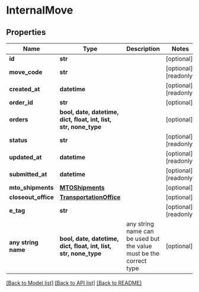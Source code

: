 # InternalMove


## Properties
Name | Type | Description | Notes
------------ | ------------- | ------------- | -------------
**id** | **str** |  | [optional] 
**move_code** | **str** |  | [optional] [readonly] 
**created_at** | **datetime** |  | [optional] [readonly] 
**order_id** | **str** |  | [optional] 
**orders** | **bool, date, datetime, dict, float, int, list, str, none_type** |  | [optional] 
**status** | **str** |  | [optional] [readonly] 
**updated_at** | **datetime** |  | [optional] [readonly] 
**submitted_at** | **datetime** |  | [optional] [readonly] 
**mto_shipments** | [**MTOShipments**](MTOShipments.md) |  | [optional] 
**closeout_office** | [**TransportationOffice**](TransportationOffice.md) |  | [optional] 
**e_tag** | **str** |  | [optional] [readonly] 
**any string name** | **bool, date, datetime, dict, float, int, list, str, none_type** | any string name can be used but the value must be the correct type | [optional]

[[Back to Model list]](../README.md#documentation-for-models) [[Back to API list]](../README.md#documentation-for-api-endpoints) [[Back to README]](../README.md)


